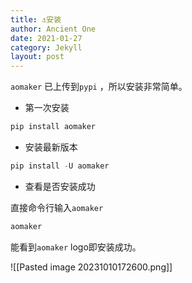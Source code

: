 ```yaml
---
title: ⚓安装
author: Ancient One
date: 2021-01-27
category: Jekyll
layout: post
---
```


`aomaker` 已上传到`pypi` ，所以安装非常简单。

- 第一次安装

```bash
pip install aomaker
```

- 安装最新版本

```python
pip install -U aomaker
```

- 查看是否安装成功

直接命令行输入`aomaker` 

```bash
aomaker
```

能看到`aomaker` logo即安装成功。

![[Pasted image 20231010172600.png]]
